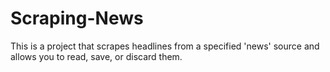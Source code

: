 # Scraping-News

This is a project that scrapes headlines from a specified 'news' source and allows you to read, save, or discard them.
